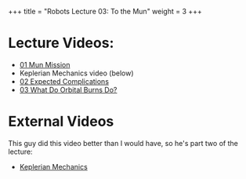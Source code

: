 +++
title = "Robots Lecture 03: To the Mun"
weight = 3
+++

# Lecture Videos:

 - [01 Mun Mission](https://youtu.be/GXUnaNNtRZM)
 - Keplerian Mechanics video (below)
 - [02 Expected Complications](https://youtu.be/Wz1DJKvJwA4)
 - [03 What Do Orbital Burns Do?](https://youtu.be/uoP0Ai0-jrY)

# External Videos

This guy did this video better than I would have, so he's part two
of the lecture:

 - [Keplerian Mechanics](https://www.youtube.com/watch?v=AReKBoiph6g)
